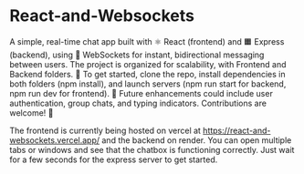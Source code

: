 # React-and-Websockets
A simple, real-time chat app built with ⚛️ React (frontend) and 🟧 Express (backend), using 🔌 WebSockets for instant, bidirectional messaging between users. The project is organized for scalability, with Frontend and Backend folders. 🚀 To get started, clone the repo, install dependencies in both folders (npm install), and launch servers (npm run start for backend, npm run dev for frontend). 🌟 Future enhancements could include user authentication, group chats, and typing indicators. Contributions are welcome! 👥

The frontend is currently being hosted on vercel at https://react-and-websockets.vercel.app/ and the backend on render. You can open multiple tabs or windows and see that the chatbox is functioning correctly. Just wait for a few seconds for the express server to get started.
